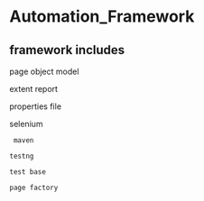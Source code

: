 # Automation_Framework
## framework includes 

  page object model
	
  extent report
	
  properties file
	
  selenium
	
	 maven
	 
	testng
	
	test base
	
	page factory

